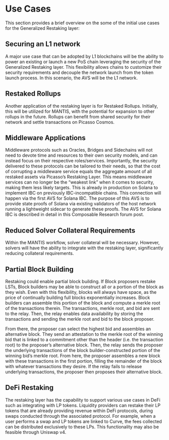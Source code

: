 # Use Cases

This section provides a brief overview on the some of the initial use cases for the Generalized Restaking layer:

## Securing an L1 network
A major use case that can be adopted by L1 blockchains will be the ability to power an existing or launch a new PoS chain leveraging the security of the Generalized Restaking layer. This flexibility allows chains to customize their security requirements and decouple the network launch from the token launch process. In this scenario, the AVS will be the L1 network.

## Restaked Rollups
Another application of the restaking layer is for Restaked Rollups. Initially, this will be utilized for MANTIS, with the potential for expansion to other rollups in the future. Rollups can benefit from shared security for their network and settle transactions on Picasso Cosmos.

## Middleware Applications
Middleware protocols such as Oracles, Bridges and Sidechains will not need to devote time and resources to their own security models, and can instead focus on their respective roles/services. Importantly, the security delivered to these protocols can be tailored to their needs, so that the cost of corrupting a middleware service equals the aggregate amount of all restaked assets via Picasso’s Restaking Layer. This means middleware services can no longer be the “weakest link” when it comes to security, making them less likely targets.
This is already in production on Solana to implement IBC on previously IBC-incompatible chains. This connection will happen via the first AVS for Solana IBC. The purpose of this AVS is to provide state proofs of Solana via existing validators of the host network running a lightweight sidecar to generate these proofs. The AVS for Solana IBC is described in detail in this Composable Research forum post. 

## Reduced Solver Collateral Requirements
Within the MANTIS workflow, solver collateral will be necessary. However, solvers will have the ability to integrate with the restaking layer, significantly reducing collateral requirements.

## Partial Block Building
Restaking could enable partial block building. If Block proposers restake LSTs, Block builders may be able to construct all or a portion of the block as they wish. Even with this flexibility, blocks will always have space, as the price of continually building full blocks exponentially increases. Block builders can assemble this portion of the block and compute a merkle root of the transactions therein. The transactions, merkle root, and bid are sent to the relay. Then, the relay enables data availability by storing the transactions and sending the merkle root and bid to the block proposer. 

From there, the proposer can select the highest bid and assembles an alternative block. They send an attestation to the merkle root of the winning bid that is linked to a commitment other than the header (i.e. the transaction root) to the proposer’s alternative block. Then, the relay sends the proposer the underlying transactions of the block builder-constructed portion of the winning bid’s merkle root. From here, the proposer assembles a new block with these transactions in the first portion, filling the remainder of the block with whatever transactions they desire. If the relay fails to release underlying transactions, the proposer then proposes their alternative block.


## DeFi Restaking 
The restaking layer has the capability to support various use cases in DeFi such as integrating with LP tokens.
Liquidity providers can restake their LP tokens that are already providing revenue within DeFi protocols, during swaps conducted through the associated protocol. For example, when a user performs a swap and LP tokens are linked to Curve, the fees collected can be distributed exclusively to these LPs. This functionality may also be feasible through Uniswap v4.
